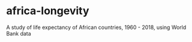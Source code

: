 # africa-longevity
A study of life expectancy of African countries, 1960 - 2018, using World Bank data
